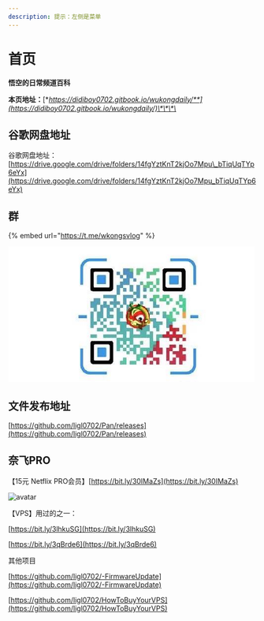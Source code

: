 ```yaml
---
description: 提示：左侧是菜单
---
```


# 首页

**悟空的日常频道百科**

**本页地址：**[**https://didiboy0702.gitbook.io/wukongdaily/**](https://didiboy0702.gitbook.io/wukongdaily/)\*\*\*\*



## 谷歌网盘地址

谷歌网盘地址：[https://drive.google.com/drive/folders/14fgYztKnT2kjOo7Mpu\_bTiqUqTYp6eYx](https://drive.google.com/drive/folders/14fgYztKnT2kjOo7Mpu_bTiqUqTYp6eYx)

## 群

{% embed url="https://t.me/wkongsvlog" %}

![](.gitbook/assets/111.jpg)

## 文件发布地址

[https://github.com/ligl0702/Pan/releases](https://github.com/ligl0702/Pan/releases)

## 奈飞PRO

【15元 Netflix PRO会员】[https://bit.ly/30IMaZs](https://bit.ly/30IMaZs)

![avatar](https://github.com/ligl0702/Pan/blob/master/%E5%BE%AE%E4%BF%A1%E5%9B%BE%E7%89%87_20201201113913.jpg?raw=true)

【VPS】用过的之一：

[https://bit.ly/3lhkuSG](https://bit.ly/3lhkuSG)

[https://bit.ly/3qBrde6](https://bit.ly/3qBrde6)

其他项目

[https://github.com/ligl0702/-FirmwareUpdate](https://github.com/ligl0702/-FirmwareUpdate)

[https://github.com/ligl0702/HowToBuyYourVPS](https://github.com/ligl0702/HowToBuyYourVPS)

